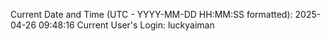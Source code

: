 Current Date and Time (UTC - YYYY-MM-DD HH:MM:SS formatted): 2025-04-26 09:48:16
Current User's Login: luckyaiman
